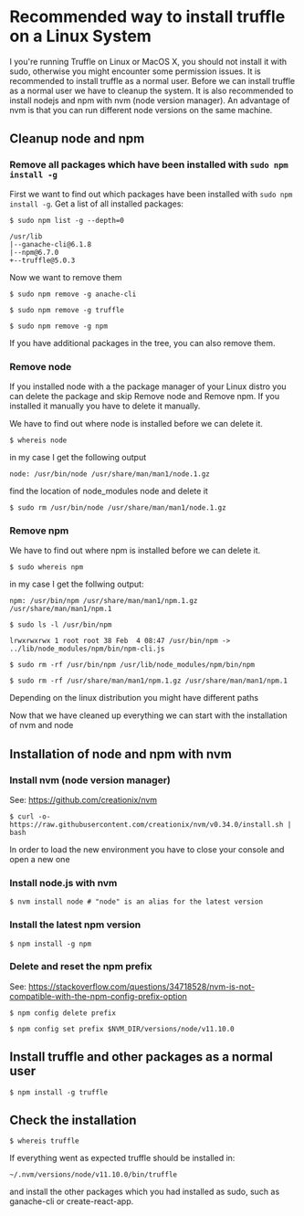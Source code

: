 # Recommended way to install truffle on a Linux System
I you're running Truffle on Linux or MacOS X, you should not install it with sudo, otherwise you might encounter some permission issues. It is recommended to install truffle as a normal user. Before we can install truffle as a normal user we have to cleanup the system. It is also recommended to install nodejs and npm with nvm (node version manager). An advantage of nvm is that you can run different node versions on the same machine.

## Cleanup node and npm
### Remove all packages which have been installed with `sudo npm install -g`
First we want to find out which packages have been installed with `sudo npm install -g`.
Get a list of all installed packages:

`$ sudo npm list -g --depth=0`

```
/usr/lib 
|--ganache-cli@6.1.8 
|--npm@6.7.0 
+--truffle@5.0.3
```

Now we want to remove them

`$ sudo npm remove -g anache-cli`

`$ sudo npm remove -g truffle`

`$ sudo npm remove -g npm`


If you have additional packages in the tree, you can also remove them.


### Remove node
If you installed node with a the package manager of your Linux distro you can delete the package and skip Remove node and Remove npm. If you installed it manually you have to delete it manually.

We have to find out where node is installed before we can delete it.

`$ whereis node`

in my case I get the following output

`node: /usr/bin/node /usr/share/man/man1/node.1.gz`

find the location of node_modules node and delete it

`$ sudo rm /usr/bin/node /usr/share/man/man1/node.1.gz`


### Remove npm
We have to find out where npm is installed before we can delete it.

`$ sudo whereis npm`

in my case I get the follwing output:

`npm: /usr/bin/npm /usr/share/man/man1/npm.1.gz /usr/share/man/man1/npm.1`

`$ sudo ls -l /usr/bin/npm`

`lrwxrwxrwx 1 root root 38 Feb  4 08:47 /usr/bin/npm -> ../lib/node_modules/npm/bin/npm-cli.js`

`$ sudo rm -rf /usr/bin/npm /usr/lib/node_modules/npm/bin/npm`

`$ sudo rm -rf /usr/share/man/man1/npm.1.gz /usr/share/man/man1/npm.1`

Depending on the linux distribution you might have different paths

Now that we have cleaned up everything we can start with the installation of nvm and node

## Installation of node and npm with nvm
### Install nvm (node version manager)
See: https://github.com/creationix/nvm

`$ curl -o- https://raw.githubusercontent.com/creationix/nvm/v0.34.0/install.sh | bash`

In order to load the new environment you have to close your console and open a new one


### Install node.js with nvm
`$ nvm install node # "node" is an alias for the latest version`

### Install the latest npm version
`$ npm install -g npm`


### Delete and reset the npm prefix
See: https://stackoverflow.com/questions/34718528/nvm-is-not-compatible-with-the-npm-config-prefix-option

`$ npm config delete prefix`

`$ npm config set prefix $NVM_DIR/versions/node/v11.10.0`

## Install truffle and other packages as a normal user
`$ npm install -g truffle`

## Check the installation
`$ whereis truffle`

If everything went as expected truffle should be installed in:

`~/.nvm/versions/node/v11.10.0/bin/truffle`

and install the other packages which you had installed as sudo, such as ganache-cli or create-react-app.
